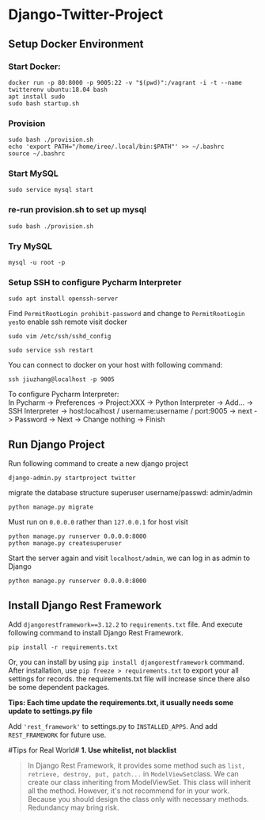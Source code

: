 # Django-Twitter-Project

## Setup Docker Environment
### Start Docker:
```
docker run -p 80:8000 -p 9005:22 -v "$(pwd)":/vagrant -i -t --name twitterenv ubuntu:18.04 bash
apt install sudo
sudo bash startup.sh
```
### Provision
```
sudo bash ./provision.sh 
echo 'export PATH="/home/iree/.local/bin:$PATH"' >> ~/.bashrc
source ~/.bashrc
```

### Start MySQL
```
sudo service mysql start
```

### re-run provision.sh to set up mysql
```
sudo bash ./provision.sh
```

### Try MySQL
```
mysql -u root -p
```


### Setup SSH to configure Pycharm Interpreter
```
sudo apt install openssh-server
```
Find `PermitRootLogin prohibit-password` and change to `PermitRootLogin yes`to enable ssh remote visit docker
```
sudo vim /etc/ssh/sshd_config
```
```
sudo service ssh restart
```
You can connect to docker on your host with following command:
```
ssh jiuzhang@localhost -p 9005
```
To configure Pycharm Interpreter:  
In Pycharm -> Preferences -> Project:XXX -> Python Interpreter -> Add... -> SSH Interpreter -> host:localhost / username:username / port:9005 -> next -> Password -> Next -> Change nothing -> Finish

## Run Django Project
Run following command to create a new django project
```
django-admin.py startproject twitter
```
migrate the database structure
superuser username/passwd: admin/admin
``` 
python manage.py migrate
```
Must run on `0.0.0.0` rather than `127.0.0.1` for host visit
```
python manage.py runserver 0.0.0.0:8000
python manage.py createsuperuser
```
Start the server again and visit `localhost/admin`, we can log in as admin to Django
```
python manage.py runserver 0.0.0.0:8000
```

## Install Django Rest Framework

Add `djangorestframework==3.12.2` to `requirements.txt` file. And execute following command to install Django Rest Framework. 
```
pip install -r requirements.txt 
```
Or, you can install by using `pip install djangorestframework` command. After installation, use `pip freeze > requirements.txt` to export your all settings for records. the requirements.txt file will increase since there also be some dependent packages.

**Tips: Each time update the requirements.txt, it usually needs some update to settings.py file**

Add `'rest_framework'` to settings.py to `INSTALLED_APPS`.
And add `REST_FRAMEWORK` for future use.

#Tips for Real World#
**1. Use whitelist, not blacklist**
>In Django Rest Framework, it provides some method such as `list, retrieve, destroy, put, patch...` in `ModelViewSet`class. We can create our class inheriting from ModelViewSet. This class will inherit all the method. However, it's not recommend for in your work. Because you should design the class only with necessary methods. Redundancy may bring risk.
